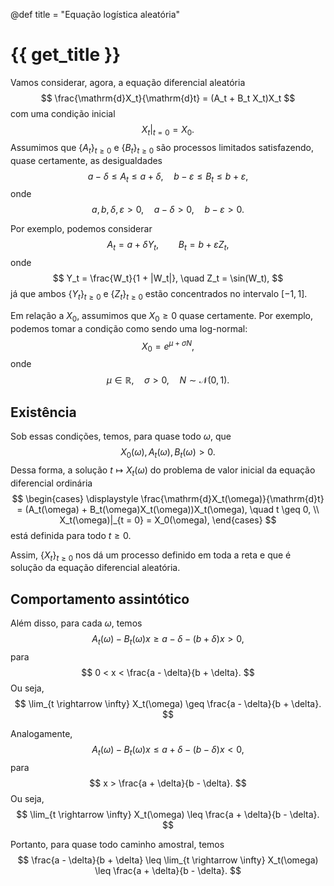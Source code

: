 @def title = "Equação logística aleatória"

# {{ get_title }}

Vamos considerar, agora, a equação diferencial aleatória
$$
\frac{\mathrm{d}X_t}{\mathrm{d}t} = (A_t + B_t X_t)X_t
$$
com uma condição inicial
$$
\left.X_t\right|_{t = 0} = X_0.
$$
Assumimos que $\{A_t\}_{t\geq 0}$ e $\{B_t\}_{t \geq 0}$ são processos limitados satisfazendo, quase certamente, as desigualdades
$$
a - \delta \leq A_t \leq a + \delta, \quad b - \varepsilon \leq B_t \leq b + \varepsilon,
$$
onde
$$
a, b, \delta, \varepsilon > 0, \quad a - \delta > 0, \quad b - \varepsilon > 0.
$$

Por exemplo, podemos considerar
$$
A_t = a + \delta Y_t, \qquad B_t = b + \varepsilon Z_t,
$$
onde
$$
Y_t = \frac{W_t}{1 + |W_t|}, \quad Z_t = \sin(W_t),
$$
já que ambos $\{Y_t\}_{t \geq 0}$ e $\{Z_t\}_{t \geq 0}$ estão concentrados no intervalo $[-1, 1]$.

Em relação a $X_0$, assumimos que $X_0 \geq 0$ quase certamente. Por exemplo, podemos tomar a condição como sendo uma log-normal:
$$
X_0 = e^{\mu + \sigma N},
$$
onde
$$
\mu \in \mathbb{R}, \quad \sigma > 0, \quad N \sim \mathcal{N}(0, 1).
$$

## Existência

Sob essas condições, temos, para quase todo $\omega$, que
$$
X_0(\omega), A_t(\omega), B_t(\omega) > 0.
$$
Dessa forma, a solução $t \mapsto X_t(\omega)$ do problema de valor inicial da equação diferencial ordinária
$$
\begin{cases}
\displaystyle \frac{\mathrm{d}X_t(\omega)}{\mathrm{d}t} = (A_t(\omega) + B_t(\omega)X_t(\omega))X_t(\omega), \quad t \geq 0, \\
X_t(\omega)|_{t = 0} = X_0(\omega),
\end{cases}
$$
está definida para todo $t \geq 0$.

Assim, $\{X_t\}_{t \geq 0}$ nos dá um processo definido em toda a reta e que é solução da equação diferencial aleatória.

## Comportamento assintótico

Além disso, para cada $\omega$, temos
$$
A_t(\omega) - B_t(\omega)x \geq a - \delta - (b + \delta) x > 0,
$$
para
$$
0 < x < \frac{a - \delta}{b + \delta}.
$$
Ou seja,
$$
\lim_{t \rightarrow \infty} X_t(\omega) \geq \frac{a - \delta}{b + \delta}.
$$

Analogamente,
$$
A_t(\omega) - B_t(\omega)x \leq a + \delta - (b - \delta) x < 0,
$$
para
$$
x > \frac{a + \delta}{b - \delta}.
$$
Ou seja,
$$
\lim_{t \rightarrow \infty} X_t(\omega) \leq \frac{a + \delta}{b - \delta}.
$$

Portanto, para quase todo caminho amostral, temos
$$
\frac{a - \delta}{b + \delta} \leq \lim_{t \rightarrow \infty} X_t(\omega) \leq \frac{a + \delta}{b - \delta}.
$$

